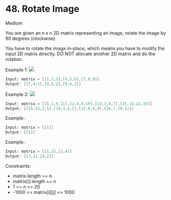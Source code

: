 # 48. Rotate Image
Medium

You are given an n x n 2D matrix representing an image, rotate the image by 90 degrees (clockwise).

You have to rotate the image in-place, which means you have to modify the input 2D matrix directly. DO NOT allocate another 2D matrix and do the rotation.

Example 1:
![](https://assets.leetcode.com/uploads/2020/08/28/mat1.jpg)
```java
Input: matrix = [[1,2,3],[4,5,6],[7,8,9]]
Output: [[7,4,1],[8,5,2],[9,6,3]]
```

Example 2:
![](https://assets.leetcode.com/uploads/2020/08/28/mat2.jpg)
```java
Input: matrix = [[5,1,9,11],[2,4,8,10],[13,3,6,7],[15,14,12,16]]
Output: [[15,13,2,5],[14,3,4,1],[12,6,8,9],[16,7,10,11]]
```

Example :
```java
Input: matrix = [[1]]
Output: [[1]]
```

Example :
```java
Input: matrix = [[1,2],[3,4]]
Output: [[3,1],[4,2]]
```

Constraints:
- matrix.length == n
- matrix[i].length == n
- 1 <= n <= 20
- -1000 <= matrix[i][j] <= 1000

